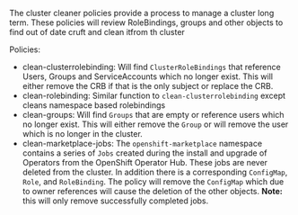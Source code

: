 The cluster cleaner policies provide a process to manage a cluster long term. 
These policies will review RoleBindings, groups and other objects to find out of date cruft and clean itfrom th cluster

Policies:
  - clean-clusterrolebinding: Will find `ClusterRoleBindings` that reference Users, Groups and ServiceAccounts which no longer exist.  This will either remove the CRB if that is the only subject or replace the CRB.
  - clean-rolebinding: Similar function to `clean-clusterrolebinding` except cleans namespace based rolebindings
  - clean-groups: Will find `Groups` that are empty or reference users which no longer exist.  This will either remove the `Group` or will remove the user which is no longer in the cluster.
  - clean-marketplace-jobs: The `openshift-marketplace` namespace contains a series of `Jobs` created during the install and upgrade of Operators from the OpenShift Operator Hub.  These jobs are never deleted from the cluster.  In addition there is a corresponding `ConfigMap`, `Role`, and `RoleBinding`.  The policy will remove the `ConfigMap` which due to owner references will cause the deletion of the other objects.  **Note:** this will only remove successfully completed jobs.